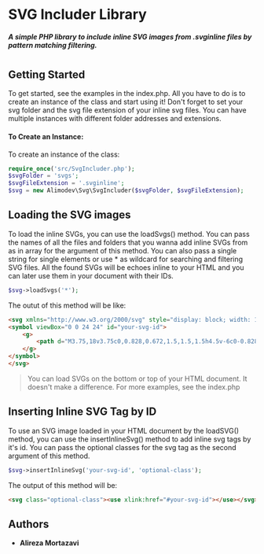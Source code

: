 # SVG Includer Library
##### A simple PHP library to include inline SVG images from .svginline files by pattern matching filtering.
#
## Getting Started

To get started, see the examples in the index.php.
All you have to do is to create an instance of the class and start using it!
Don't forget to set your svg folder and the svg file extension of your inline svg files. You can have multiple instances with different folder addresses and extensions.

#### To Create an Instance:
To create an instance of the class:
```php
require_once('src/SvgIncluder.php');
$svgFolder = 'svgs';
$svgFileExtension = '.svginline';
$svg = new Alimodev\Svg\SvgIncluder($svgFolder, $svgFileExtension);
```

## Loading the SVG images

To load the inline SVGs, you can use the loadSvgs() method.
You can pass the names of all the files and folders that you wanna add inline SVGs from as in array for the argument of this method.
You can also pass a single string for single elements or use * as wildcard for searching and filtering SVG files. All the found SVGs will be echoes inline to your HTML and you can later use them in your document with their IDs.
```php
$svg->loadSvgs('*');
```
The outut of this method will be like:
```HTML
<svg xmlns="http://www.w3.org/2000/svg" style="display: block; width: 1px; height: 1px; visibility: hidden; opacity: 0;">
<symbol viewBox="0 0 24 24" id="your-svg-id">
	<g>
		<path d="M3.75,18v3.75c0,0.828,0.672,1.5,1.5,1.5h4.5v-6c0-0.828,0.672-1.5,1.5-1.5h1.5c0.828,0,1.5,0.672,1.5,1.5v6 h4.5c0.828,0,1.5-0.672,1.5-1.5V18 M0.75,16.5L10.939,6.311c0.586-0.586,1.535-0.586,2.121-0.001c0,0,0,0,0.001,0.001L23.25,16.5 M16.5,9.75v-1.5h3.75v5.25 M17.122,0.75l-0.407,0.543c-0.339,0.444-0.269,1.077,0.16,1.436l0,0 c0.429,0.359,0.499,0.992,0.16,1.436l-0.407,0.543 M20.872,0.75l-0.407,0.543c-0.339,0.444-0.269,1.077,0.16,1.436l0,0 c0.429,0.359,0.499,0.992,0.16,1.436l-0.407,0.543"></path>
	</g>
</symbol>
</svg>
```
> You can load SVGs on the bottom or top of your HTML document. It doesn't make a difference.
> For more examples, see the index.php

## Inserting Inline SVG Tag by ID

To use an SVG image loaded in your HTML document by the loadSVG() method, you can use the insertInlineSvg() method to add inline svg tags by it's id. You can pass the optional classes for the svg tag as the second argument of this method.
```php
$svg->insertInlineSvg('your-svg-id', 'optional-class');
```
The output of this method will be:
```HTML
<svg class="optional-class"><use xlink:href="#your-svg-id"></use></svg>
```

## Authors

* **Alireza Mortazavi**
